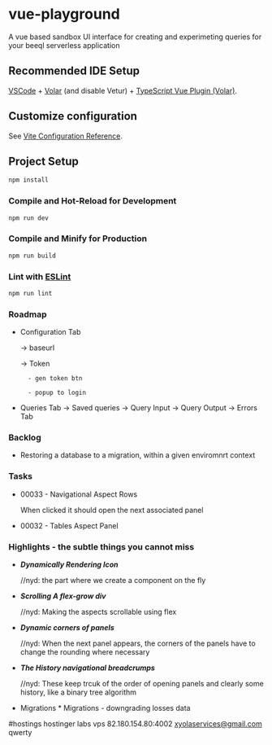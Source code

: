 # vue-playground
A vue based sandbox UI interface for creating and experimeting queries for your beeql serverless application

## Recommended IDE Setup

[VSCode](https://code.visualstudio.com/) + [Volar](https://marketplace.visualstudio.com/items?itemName=Vue.volar) (and disable Vetur) + [TypeScript Vue Plugin (Volar)](https://marketplace.visualstudio.com/items?itemName=Vue.vscode-typescript-vue-plugin).

## Customize configuration

See [Vite Configuration Reference](https://vitejs.dev/config/).

## Project Setup

```sh
npm install
```

### Compile and Hot-Reload for Development

```sh
npm run dev
```

### Compile and Minify for Production

```sh
npm run build
```

### Lint with [ESLint](https://eslint.org/)

```sh
npm run lint
```

### Roadmap

* Configuration Tab
    
    -> baseurl
    
    -> Token
        
        - gen token btn
        
        - popup to login 

* Queries Tab
    -> Saved queries 
    -> Query Input
    -> Query Output
    -> Errors Tab

### Backlog

* Restoring a database to a migration, within a given enviromnrt context

### Tasks

* 00033 - Navigational Aspect Rows
 
  When clicked it should open the next associated panel

* 00032 - Tables Aspect Panel

### Highlights - the subtle things you cannot miss

* ***Dynamically Rendering Icon***
  
  //nyd: the part where we create a component on the fly

* ***Scrolling A flex-grow div***
  
  //nyd: Making the aspects scrollable using flex

* ***Dynamic corners of panels***

  //nyd: When the next panel appears, the corners of the panels have to change the rounding where necessary

* ***The History navigational breadcrumps***

  //nyd: These keep trcuk of the order of opening panels and clearly some history, like a binary tree algorithm


* Migrations *
Migrations - downgrading losses data 



#hostings 
hostinger labs vps
82.180.154.80:4002
xyolaservices@gmail.com
qwerty
